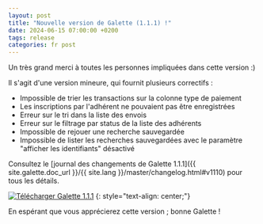 ```yaml
---
layout: post
title: "Nouvelle version de Galette (1.1.1) !"
date: 2024-06-15 07:00:00 +0200
tags: release
categories: fr post
---
```


Un très grand merci à toutes les personnes impliquées dans cette version :)

Il s'agit d'une version mineure, qui fournit plusieurs correctifs :

- Impossible de trier les transactions sur la colonne type de paiement
- Les inscriptions par l'adhérent ne pouvaient pas être enregistrées
- Erreur sur le tri dans la liste des envois
- Erreur sur le filtrage par status de la liste des adhérents
- Impossible de rejouer une recherche sauvegardée
- Impossible de lister les recherches sauvegardées avec le paramètre "afficher les identifiants" désactivé

Consultez le [journal des changements de Galette 1.1.1]({{ site.galette.doc_url }}/{{ site.lang }}/master/changelog.html#v1110) pour tous les détails.

[![Télécharger Galette 1.1.1](https://img.shields.io/badge/1.1.1-Télécharger_Galette-ffb619.svg?logo=php&logoColor=white&style=for-the-badge)](https://galette.eu/download/galette-1.1.1.tar.bz2)
{: style="text-align: center;"}

En espérant que vous apprécierez cette version ; bonne Galette !
